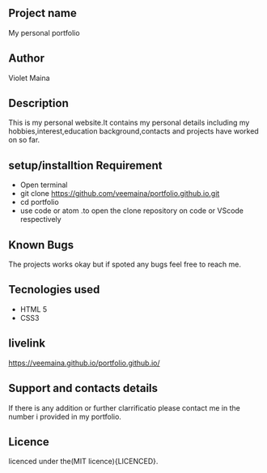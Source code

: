 ## Project name

My personal portfolio

## Author
Violet Maina
## Description

This is my personal website.It contains my personal details including my hobbies,interest,education background,contacts and projects have worked on so far.
## setup/installtion Requirement
* Open terminal
* git clone https://github.com/veemaina/portfolio.github.io.git
* cd portfolio
* use code or atom .to open the clone repository on code or VScode respectively
## Known Bugs

The projects works okay but if spoted any bugs feel free to reach me.
## Tecnologies used


* HTML 5
* CSS3

## livelink

 https://veemaina.github.io/portfolio.github.io/


## Support and contacts details

If there is any addition or further clarrificatio please contact me in the number i provided in my portfolio.
## Licence

licenced under the(MIT licence){LICENCED}.
 
